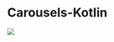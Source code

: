 # Carousels-Kotlin
[![](https://jitpack.io/v/UmarAuna/Carousels-Kotlin.svg)](https://jitpack.io/#UmarAuna/Carousels-Kotlin)

